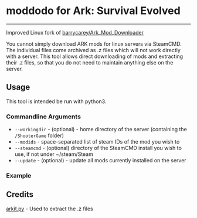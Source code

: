 # moddodo for Ark: Survival Evolved
------------------------------
Improved Linux fork of [barrycarey/Ark_Mod_Downloader](https://github.com/barrycarey/Ark_Mod_Downloader) 

You cannot simply download ARK mods for linux servers via SteamCMD. The individual files come archived as .z files which will not work directly with a server.
This tool allows direct downloading of mods and extracting their .z files, so that you do not need to maintain anything else on the server.

## Usage

This tool is intended be run with python3.

### Commandline Arguments

- `--workingdir` - (optional) - home directory of the server (containing the `/ShooterGame` folder)
- `--modids` - space-separated list of steam IDs of the mod you wish to 
- `--steamcmd` - (optional) directory of the SteamCMD install you wish to use, if not under ~/steam/Steam
- `--update` - (optional) - update all mods currently installed on the server

### Example

## Credits
<a href="https://github.com/project-umbrella/arkit.py" target="_blank">arkit.py</a> - Used to extract the .z files